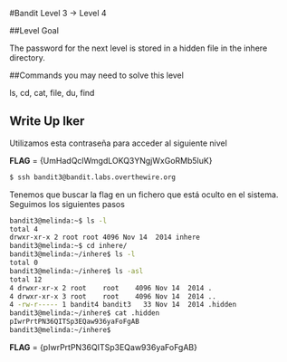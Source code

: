 #Bandit Level 3 → Level 4

##Level Goal

The password for the next level is stored in a hidden file in the inhere directory.

##Commands you may need to solve this level

ls, cd, cat, file, du, find

## Write Up Iker

Utilizamos esta contraseña para acceder al siguiente nivel 

**FLAG** = {UmHadQclWmgdLOKQ3YNgjWxGoRMb5luK}

```bash 
$ ssh bandit3@bandit.labs.overthewire.org
```

Tenemos que buscar la flag en un fichero que está oculto en el sistema. Seguimos los siguientes pasos

```bash 
bandit3@melinda:~$ ls -l
total 4
drwxr-xr-x 2 root root 4096 Nov 14  2014 inhere
bandit3@melinda:~$ cd inhere/
bandit3@melinda:~/inhere$ ls -l
total 0
bandit3@melinda:~/inhere$ ls -asl
total 12
4 drwxr-xr-x 2 root    root    4096 Nov 14  2014 .
4 drwxr-xr-x 3 root    root    4096 Nov 14  2014 ..
4 -rw-r----- 1 bandit4 bandit3   33 Nov 14  2014 .hidden
bandit3@melinda:~/inhere$ cat .hidden 
pIwrPrtPN36QITSp3EQaw936yaFoFgAB
bandit3@melinda:~/inhere$ 
```

**FLAG** = {pIwrPrtPN36QITSp3EQaw936yaFoFgAB}
